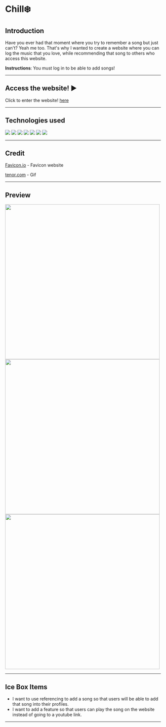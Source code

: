 # Chill❄️
## Introduction
Have you ever had that moment where you try to remember a song but just can't? Yeah me too. That's why I wanted to create a website where you can log the music that you love, while recommending that song to others who access this website. 

**Instructions**: You must log in to be able to add songs!
***

## Access the website! ▶️
Click to enter the website! [here](https://chill-jy.herokuapp.com/)
***
## Technologies used
![](https://img.shields.io/badge/JavaScript-F7DF1E?style=for-the-badge&logo=javascript&logoColor=black)
![](https://img.shields.io/badge/HTML5-E34F26?style=for-the-badge&logo=html5&logoColor=white)
![](https://img.shields.io/badge/CSS3-1572B6?style=for-the-badge&logo=css3&logoColor=white)
![](https://img.shields.io/badge/Bootstrap-563D7C?style=for-the-badge&logo=bootstrap&logoColor=white)
![](https://img.shields.io/badge/Express.js-404D59?style=for-the-badge)
![](https://img.shields.io/badge/Node.js-43853D?style=for-the-badge&logo=node.js&logoColor=white)
![](https://img.shields.io/badge/MongoDB-4EA94B?style=for-the-badge&logo=mongodb&logoColor=white)

***
## Credit
[Favicon.io](https://favicon.io/) - Favicon website

[tenor.com](https://tenor.com/view/lofi-girl-lofi-study-gif-22173420) - Gif

***
## Preview
<img src="https://imgur.com/3w5PROa" width="500px"> 
<img src="https://imgur.com/PNPwhHr" width="500px"> 
<img src="https://imgur.com/o7Z6IH5" width="500px"> 

***

## Ice Box Items
- I want to use referencing to add a song so that users will be able to add that song into their profiles.
- I want to add a feature so that users can play the song on the website instead of going to a youtube link.
***